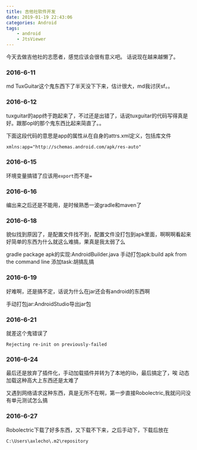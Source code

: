 ```yaml
---
title: 吉他社软件开发
date: 2019-01-19 22:43:06
categories: Android
tags:
	- android
	- JtsViewer
---
```


今天去做吉他社的志愿者，感觉应该会很有意义吧。
话说现在越来越懒了。

### 2016-6-11
md TuxGuitar这个鬼东西下了半天没下下来，估计很大，md我讨厌sf。。

### 2016-6-12
tuxguitar的app终于跑起来了，不过还是出错了，话说tuxguitar的代码写得真是好。跟那opl的那个鬼东西比起来简直了。。

下面这段代码的意思是app的属性从在自身的attrs.xml定义，包括库文件
```xml
xmlns:app="http://schemas.android.com/apk/res-auto"
```

### 2016-6-15
环境变量搞错了应该用`export`而不是`=`

### 2016-6-16
编出来之后还是不能用，是时候熟悉一波gradle和maven了

### 2016-6-18
貌似找到原因了，是配置文件找不到，配置文件没打包到apk里面，啊啊啊看起来好简单的东西为什么就这么难搞，果真是我太弱了么

gradle package apk的实现:AndroidBuilder.java
手动打包apk:build apk from the command line
添加task:胡搞乱搞

### 2016-6-19
好难啊，还是搞不定，话说为什么在jar还会有android的东西啊

手动打包jar:AndroidStudio导出jar包

### 2016-6-21
就差这个鬼错误了

```shell
Rejecting re-init on previously-failed
```

### 2016-6-24
最后还是放弃了插件化，手动加载插件并转为了本地的lib，最后搞定了，唉 动态加载这种高大上东西还是太难了

又遇到网络请求这种东西，真是无所不在啊，第一步直接Robolectric,我就问问没有单元测试怎么搞

### 2016-6-27
Robolectric下载了好多东西，又下载不下来，之后手动下，下载后放在
```shell
C:\Users\axlecho\.m2\repository
```
